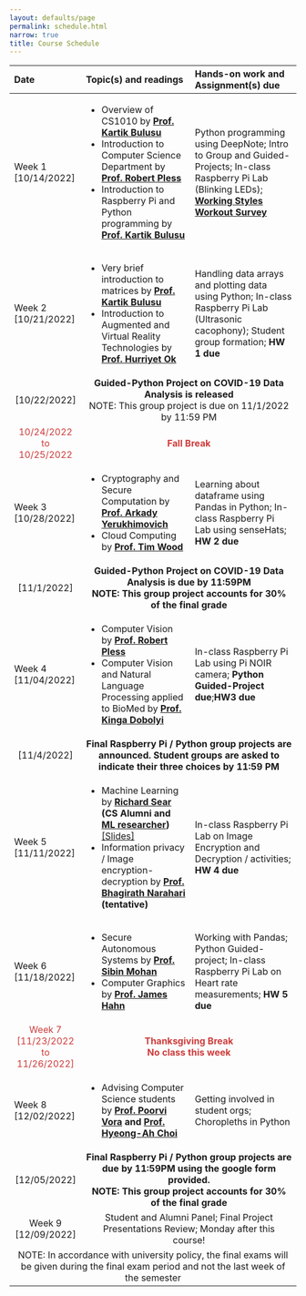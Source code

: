 ```yaml
---
layout: defaults/page
permalink: schedule.html
narrow: true
title: Course Schedule
---
```


<table>
  <thead>
    <tr>
      <th style="text-align: left">Date</th>
      <th style="text-align: left">Topic(s) and readings</th>
      <th style="text-align: left">Hands-on work and Assignment(s) due</th>
    </tr>
  </thead>
  <tbody>
    <tr>
      <td style="text-align: left">Week 1 [10/14/2022]</td>
      <td style="text-align: left"> 
        <ul>
          <li>Overview of CS1010 by <b><a href="https://www.linkedin.com/in/kartik-bulusu-1295261/" target="_blank">Prof. Kartik Bulusu</a></b></li>
          <li>Introduction to Computer Science Department by <b><a href="http://www2.seas.gwu.edu/~pless/index.php" target="_blank">Prof. Robert Pless</a></b></li>
          <li>Introduction to Raspberry Pi and Python programming by <b><a href="https://www.linkedin.com/in/kartik-bulusu-1295261/" target="_blank">Prof. Kartik Bulusu</a></b></li>
        </ul> 
      </td>
      <td style="text-align: left">Python programming using DeepNote; Intro to Group and Guided-Projects; In-class Raspberry Pi Lab (Blinking LEDs); <b><a href="https://docs.google.com/forms/d/e/1FAIpQLSe26j1zFRpaYYa2-uJhGXR3fkXRan0iL-tpiGwN7VJAw817RQ/viewform?usp=sf_link" target="_blank">Working Styles Workout Survey</a></b></td>
    </tr>
    <tr>
      <td style="text-align: left">Week 2 [10/21/2022]</td>
      <td style="text-align: left">
        <ul>
          <li>Very brief introduction to matrices by <b><a href="https://www.linkedin.com/in/kartik-bulusu-1295261/" target="_blank">Prof. Kartik Bulusu</a></b></li>
          <li>Introduction to Augmented and Virtual Reality Technologies by <b><a href="https://www.linkedin.com/in/hurriyetok/" target="_blank">Prof. Hurriyet Ok</a></b></li>
        </ul> 
      </td>
      <td style="text-align: left">Handling data arrays and plotting data using Python; In-class Raspberry Pi Lab (Ultrasonic cacophony); Student group formation; <b>HW 1 due</b></td>
    </tr>
    <tr>
      <td style="text-align: center">[10/22/2022]</td>
      <td style="text-align: center" colspan="2"><b>Guided-Python Project on COVID-19 Data Analysis is released</b><br>
      NOTE: This group project is due on 11/1/2022   by 11:59 PM </td>
    </tr>
    <tr style="color:#ce3b3b">
      <td style="text-align: center">10/24/2022<br> to <br>10/25/2022</td>
      <td style="text-align: center" colspan="2"><b>Fall Break</b></td>
    </tr>
    <tr>
      <td style="text-align: left">Week 3 [10/28/2022]</td>
      <td style="text-align: left">
        <ul>
          <li>Cryptography and Secure Computation by <b><a href="https://www2.seas.gwu.edu/~arkady/" target="_blank">Prof. Arkady Yerukhimovich</a></b></li>
          <li>Cloud Computing by <b><a href="http://faculty.cs.gwu.edu/timwood/" target="_blank">Prof. Tim Wood</a></b></li>
        </ul> 
      </td>
      <td style="text-align: left"> Learning about dataframe using Pandas in Python; In-class Raspberry Pi Lab using senseHats; <b>HW 2 due</b></td>
    </tr>
    <tr>
      <td style="text-align: center">[11/1/2022]</td>
      <td style="text-align: center" colspan="2"><b>Guided-Python Project on COVID-19 Data Analysis is due by 11:59PM<br>
      NOTE: This group project accounts for 30% of the final grade</b></td>
    </tr>
    <tr>
      <td style="text-align: left">Week 4 [11/04/2022]</td>
      <td style="text-align: left">
        <ul>
          <li>Computer Vision by <b><a href="http://www2.seas.gwu.edu/~pless/index.php" target="_blank">Prof. Robert Pless</a></b></li>
          <li>Computer Vision and Natural Language Processing applied to BioMed by <b><a href="https://www2.seas.gwu.edu/~kinga/" target="_blank">Prof. Kinga Dobolyi</a></b></li>
        </ul> 
      </td>
      <td style="text-align: left">In-class Raspberry Pi Lab using Pi NOIR camera; <b>Python Guided-Project due</b>;<b>HW3 due</b></td>
    </tr>
    <tr>
      <td style="text-align: center">[11/4/2022]</td>
      <td style="text-align: center" colspan="2"><b>Final Raspberry Pi / Python group projects are announced. Student groups are asked to indicate their three choices by 11:59 PM</b></td>
    </tr>
    <tr>
      <td style="text-align: left">Week 5 [11/11/2022]</td>
      <td style="text-align: left">
        <ul>
          <li>Machine Learning by <b><a href="https://searri.github.io/" target="_blank">Richard Sear</a> (CS Alumni and <a href="https://donlab.columbian.gwu.edu/" target="_blank">ML researcher</a>)</b><a href="{{ site.baseurl }}/files/Rick Sear - CSCI 1010 Talk.pdf" target="_blank"> [Slides]</a></li>
          <li>Information privacy / Image encryption-decryption by <b><a href="https://www2.seas.gwu.edu/~narahari/">Prof. Bhagirath Narahari</a> (tentative)</b></li>
        </ul> 
      </td>
      <td style="text-align: left">In-class Raspberry Pi Lab on Image Encryption and Decryption / activities; <b>HW 4 due</b></td>
    </tr>
    <tr>
      <td style="text-align: left">Week 6 [11/18/2022]</td>
      <td style="text-align: left">
        <ul>
          <li>Secure Autonomous Systems by <b><a href="https://sibin.github.io/sibin.html" target="_blank">Prof. Sibin Mohan</a></b></li>
          <li>Computer Graphics by <b><a href="https://www.cs.seas.gwu.edu/james-hahn" target="_blank">Prof. James Hahn</a></b></li>
        </ul> 
      </td>
      <td style="text-align: left">Working with Pandas; Python Guided-project; In-class Raspberry Pi Lab on Heart rate measurements; <b>HW 5 due</b></td>
    </tr>
    <tr style="color:#ce3b3b">
      <td style="text-align: center">Week 7 [11/23/2022<br> to <br>11/26/2022]</td>
      <td style="text-align: center" colspan="2"><b>Thanksgiving Break <br>No class this week</b></td>
    </tr>
    <tr>
      <td style="text-align: left">Week 8 [12/02/2022]</td>
      <td style="text-align: left">
        <ul>
          <li>Advising Computer Science students by <b><a href="https://www2.seas.gwu.edu/~poorvi/" target="_blank">Prof. Poorvi Vora</a> and <a href="https://www2.seas.gwu.edu/~hchoi/" target="_blank">Prof. Hyeong-Ah Choi</a></b></li>
        </ul> 
      </td>
      <td style="text-align: left">Getting involved in student orgs; Choropleths in Python</td>
    </tr>
    <tr>
      <td style="text-align: center">[12/05/2022]</td>
      <td style="text-align: center" colspan="2"><b>Final Raspberry Pi / Python group projects are due by 11:59PM using the google form provided.<br>
      NOTE: This group project accounts for 30% of the final grade</b></td>
    </tr>
    <tr>
      <td style="text-align: center">Week 9 [12/09/2022]</td>
      <td style="text-align: center" colspan="2">Student and Alumni Panel; Final Project Presentations Review; Monday after this course!</td>
    </tr>
    <tr>
      <td style="text-align: center" colspan="3">NOTE: In accordance with university policy, the final exams will be given during the final exam period and not the last week of the semester</td>
    </tr>
  </tbody>
</table>
